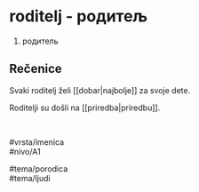 # roditelj - родитељ

1. родитель

## Rečenice

Svaki roditelj želi [[dobar|najbolje]] za svoje dete.

Roditelji su došli na [[priredba|priredbu]].

<br>

#vrsta/imenica  
#nivo/A1  

#tema/porodica  
#tema/ljudi  
